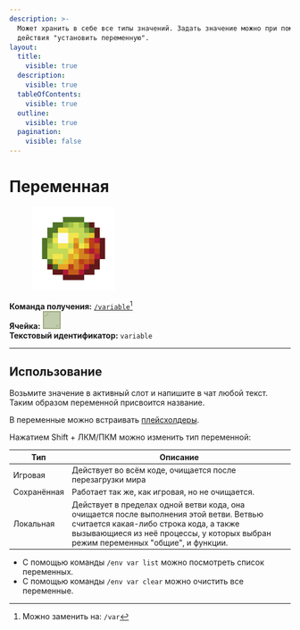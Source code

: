 ```yaml
---
description: >-
  Может хранить в себе все типы значений. Задать значение можно при помощи
  действия "установить переменную".
layout:
  title:
    visible: true
  description:
    visible: true
  tableOfContents:
    visible: true
  outline:
    visible: true
  pagination:
    visible: false
---
```


# Переменная

<figure><img src="../../../../.gitbook/assets/magma_cream.png" alt="" width="150"><figcaption></figcaption></figure>

**Команда получения:** [`/variable`](#user-content-fn-1)[^1]\
**Ячейка:** <img src="../../../../.gitbook/assets/green_stained_glass_pane.png" alt="" data-size="line">\
**Текстовый идентификатор:** `variable`

***

## Использование

Возьмите значение в активный слот и напишите в чат любой текст. Таким образом переменной присвоится название.

В переменные можно встраивать [плейсхолдеры](../../#pleiskholdery).

Нажатием Shift + ЛКМ/ПКМ можно изменить тип переменной:

| Тип         | Описание                                                                                                                                                                                                               |
| ----------- | ---------------------------------------------------------------------------------------------------------------------------------------------------------------------------------------------------------------------- |
| Игровая     | Действует во всём коде, очищается после перезагрузки мира                                                                                                                                                              |
| Сохранённая | Работает так же, как игровая, но не очищается.                                                                                                                                                                         |
| Локальная   | Действует в пределах одной ветви кода, она очищается после выполнения этой ветви. Ветвью считается какая-либо строка кода, а также вызывающиеся из неё процессы, у которых выбран режим переменных "общие", и функции. |

* С помощью команды `/env var list` можно посмотреть список переменных.
* С помощью команды `/env var clear` можно очистить все переменные.

[^1]: Можно заменить на: `/var`
